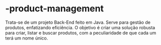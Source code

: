 # -product-management

Trata-se de um projeto Back-End feito em Java. Serve para gestão de produtos, enfatizando eficiência. O objetivo é criar uma solução robusta para criar, listar e buscar produtos, com a peculiaridade de que cada um terá um nome único.

